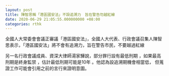 ```yaml
---
layout: post
title: 陳智思稱「港區國安法」不設追溯力　旨在警告勿越紅線
date: 2020-06-29 21:05:55.000000000 +08:00
categories: rthk
---
```


全國人大常委會會議正審議「港區國安法」，全國人大代表、行政會議召集人陳智思表示，「港區國安法」將不會有追溯力，旨在警告市民，不要越過紅線

另一名行政會議成員、資深大律師湯家驊說，部分罪行設有最低刑期 ，如果最高刑期是終身監禁 ，估計最低刑期可能是10年 。他認為設追溯期機會相當低， 但蒐證工作可能會引用之前的言行來證明意圖。
